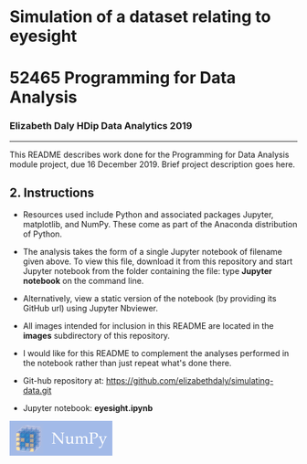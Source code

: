 # Simulation of a dataset relating to eyesight
# 52465 Programming for Data Analysis

### Elizabeth Daly HDip Data Analytics 2019
***

This README describes work done for the Programming for Data Analysis module project, due 16 December 2019. Brief project description goes here.








## 2. Instructions <a name="section2"></a>

- Resources used include Python and associated packages Jupyter, matplotlib, and NumPy. These come as part of the Anaconda distribution of Python.
- The analysis takes the form of a single Jupyter notebook of filename given above. To view this file, download it from this repository and start Jupyter notebook from the folder containing the file: type **Jupyter notebook** on the command line.
- Alternatively, view a static version of the notebook (by providing its GitHub url) using Jupyter Nbviewer.
- All images intended for inclusion in this README are located in the **images** subdirectory of this repository.
- I would like for this README to complement the analyses performed in the notebook rather than just repeat what's done there.

- Git-hub repository at: https://github.com/elizabethdaly/simulating-data.git

- Jupyter notebook: **eyesight.ipynb**

![NumPy](images/numpy_logo.png)